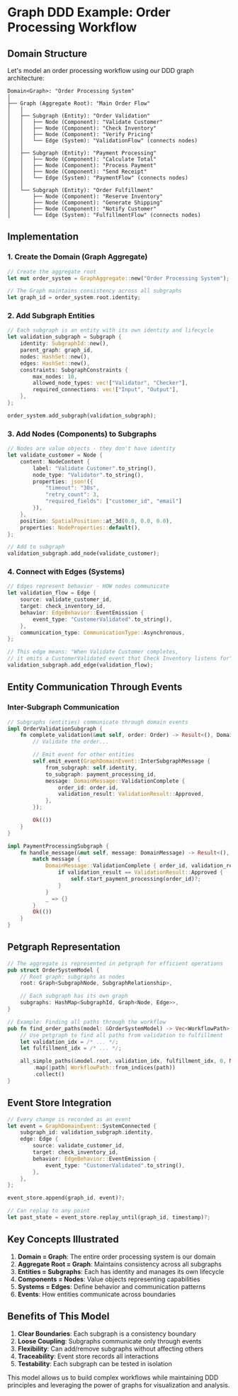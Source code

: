 # Graph DDD Example: Order Processing Workflow

## Domain Structure

Let's model an order processing workflow using our DDD graph architecture:

```
Domain<Graph>: "Order Processing System"
│
├── Graph (Aggregate Root): "Main Order Flow"
│   │
│   ├── Subgraph (Entity): "Order Validation"
│   │   ├── Node (Component): "Validate Customer"
│   │   ├── Node (Component): "Check Inventory"
│   │   ├── Node (Component): "Verify Pricing"
│   │   └── Edge (System): "ValidationFlow" (connects nodes)
│   │
│   ├── Subgraph (Entity): "Payment Processing"
│   │   ├── Node (Component): "Calculate Total"
│   │   ├── Node (Component): "Process Payment"
│   │   ├── Node (Component): "Send Receipt"
│   │   └── Edge (System): "PaymentFlow" (connects nodes)
│   │
│   └── Subgraph (Entity): "Order Fulfillment"
│       ├── Node (Component): "Reserve Inventory"
│       ├── Node (Component): "Generate Shipping"
│       ├── Node (Component): "Notify Customer"
│       └── Edge (System): "FulfillmentFlow" (connects nodes)
```

## Implementation

### 1. Create the Domain (Graph Aggregate)

```rust
// Create the aggregate root
let mut order_system = GraphAggregate::new("Order Processing System");

// The Graph maintains consistency across all subgraphs
let graph_id = order_system.root.identity;
```

### 2. Add Subgraph Entities

```rust
// Each subgraph is an entity with its own identity and lifecycle
let validation_subgraph = Subgraph {
    identity: SubgraphId::new(),
    parent_graph: graph_id,
    nodes: HashSet::new(),
    edges: HashSet::new(),
    constraints: SubgraphConstraints {
        max_nodes: 10,
        allowed_node_types: vec!["Validator", "Checker"],
        required_connections: vec!["Input", "Output"],
    },
};

order_system.add_subgraph(validation_subgraph);
```

### 3. Add Nodes (Components) to Subgraphs

```rust
// Nodes are value objects - they don't have identity
let validate_customer = Node {
    content: NodeContent {
        label: "Validate Customer".to_string(),
        node_type: "Validator".to_string(),
        properties: json!({
            "timeout": "30s",
            "retry_count": 3,
            "required_fields": ["customer_id", "email"]
        }),
    },
    position: SpatialPosition::at_3d(0.0, 0.0, 0.0),
    properties: NodeProperties::default(),
};

// Add to subgraph
validation_subgraph.add_node(validate_customer);
```

### 4. Connect with Edges (Systems)

```rust
// Edges represent behavior - HOW nodes communicate
let validation_flow = Edge {
    source: validate_customer_id,
    target: check_inventory_id,
    behavior: EdgeBehavior::EventEmission {
        event_type: "CustomerValidated".to_string(),
    },
    communication_type: CommunicationType::Asynchronous,
};

// This edge means: "When Validate Customer completes,
// it emits a CustomerValidated event that Check Inventory listens for"
validation_subgraph.add_edge(validation_flow);
```

## Entity Communication Through Events

### Inter-Subgraph Communication

```rust
// Subgraphs (entities) communicate through domain events
impl OrderValidationSubgraph {
    fn complete_validation(&mut self, order: Order) -> Result<(), DomainError> {
        // Validate the order...

        // Emit event for other entities
        self.emit_event(GraphDomainEvent::InterSubgraphMessage {
            from_subgraph: self.identity,
            to_subgraph: payment_processing_id,
            message: DomainMessage::ValidationComplete {
                order_id: order.id,
                validation_result: ValidationResult::Approved,
            },
        });

        Ok(())
    }
}

impl PaymentProcessingSubgraph {
    fn handle_message(&mut self, message: DomainMessage) -> Result<(), DomainError> {
        match message {
            DomainMessage::ValidationComplete { order_id, validation_result } => {
                if validation_result == ValidationResult::Approved {
                    self.start_payment_processing(order_id)?;
                }
            }
            _ => {}
        }
        Ok(())
    }
}
```

## Petgraph Representation

```rust
// The aggregate is represented in petgraph for efficient operations
pub struct OrderSystemModel {
    // Root graph: subgraphs as nodes
    root: Graph<SubgraphNode, SubgraphRelationship>,

    // Each subgraph has its own graph
    subgraphs: HashMap<SubgraphId, Graph<Node, Edge>>,
}

// Example: Finding all paths through the workflow
pub fn find_order_paths(model: &OrderSystemModel) -> Vec<WorkflowPath> {
    // Use petgraph to find all paths from validation to fulfillment
    let validation_idx = /* ... */;
    let fulfillment_idx = /* ... */;

    all_simple_paths(&model.root, validation_idx, fulfillment_idx, 0, None)
        .map(|path| WorkflowPath::from_indices(path))
        .collect()
}
```

## Event Store Integration

```rust
// Every change is recorded as an event
let event = GraphDomainEvent::SystemConnected {
    subgraph_id: validation_subgraph.identity,
    edge: Edge {
        source: validate_customer_id,
        target: check_inventory_id,
        behavior: EdgeBehavior::EventEmission {
            event_type: "CustomerValidated".to_string(),
        },
    },
};

event_store.append(graph_id, event)?;

// Can replay to any point
let past_state = event_store.replay_until(graph_id, timestamp)?;
```

## Key Concepts Illustrated

1. **Domain = Graph**: The entire order processing system is our domain
2. **Aggregate Root = Graph**: Maintains consistency across all subgraphs
3. **Entities = Subgraphs**: Each has identity and manages its own lifecycle
4. **Components = Nodes**: Value objects representing capabilities
5. **Systems = Edges**: Define behavior and communication patterns
6. **Events**: How entities communicate across boundaries

## Benefits of This Model

1. **Clear Boundaries**: Each subgraph is a consistency boundary
2. **Loose Coupling**: Subgraphs communicate only through events
3. **Flexibility**: Can add/remove subgraphs without affecting others
4. **Traceability**: Event store records all interactions
5. **Testability**: Each subgraph can be tested in isolation

This model allows us to build complex workflows while maintaining DDD principles and leveraging the power of graphs for visualization and analysis.
